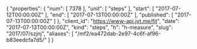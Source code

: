 {
  "properties": {
    "num": [
      7378
    ],
    "unit": [
      "steps"
    ],
    "start": [
      "2017-07-12T00:00:00Z"
    ],
    "end": [
      "2017-07-13T00:00:00Z"
    ],
    "published": [
      "2017-07-13T00:00:00Z"
    ]
  },
  "client_id": "https://www-api.jvt.me/fit",
  "date": "2017-07-13T00:00:00Z",
  "kind": "steps",
  "h": "h-measure",
  "slug": "2017/07/szjnj",
  "aliases": [
    "/mf2/ea472dab-2e97-4c6f-af96-b83eedcfa7d5/"
  ]
}
